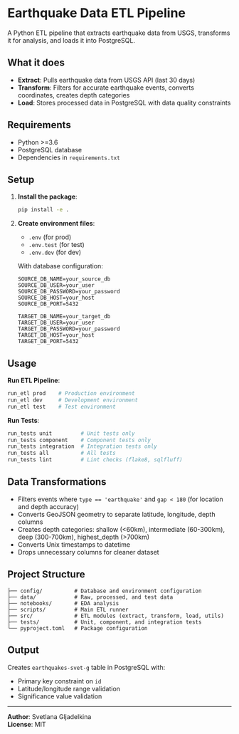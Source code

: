 # Earthquake Data ETL Pipeline

A Python ETL pipeline that extracts earthquake data from USGS, transforms it for analysis, and loads it into PostgreSQL.

## What it does

- **Extract**: Pulls earthquake data from USGS API (last 30 days)
- **Transform**: Filters for accurate earthquake events, converts coordinates, creates depth categories
- **Load**: Stores processed data in PostgreSQL with data quality constraints

## Requirements

- Python >=3.6
- PostgreSQL database
- Dependencies in `requirements.txt`

## Setup

1. **Install the package**:
   ```bash
   pip install -e .
   ```

2. **Create environment files**:
   - `.env` (for prod)
   - `.env.test` (for test)
   - `.env.dev` (for dev)
   
   With database configuration:
   ```
   SOURCE_DB_NAME=your_source_db
   SOURCE_DB_USER=your_user
   SOURCE_DB_PASSWORD=your_password
   SOURCE_DB_HOST=your_host
   SOURCE_DB_PORT=5432
   
   TARGET_DB_NAME=your_target_db
   TARGET_DB_USER=your_user
   TARGET_DB_PASSWORD=your_password
   TARGET_DB_HOST=your_host
   TARGET_DB_PORT=5432
   ```

## Usage

**Run ETL Pipeline**:
```bash
run_etl prod    # Production environment
run_etl dev     # Development environment  
run_etl test    # Test environment
```

**Run Tests**:
```bash
run_tests unit         # Unit tests only
run_tests component    # Component tests only
run_tests integration  # Integration tests only
run_tests all          # All tests
run_tests lint         # Lint checks (flake8, sqlfluff)
```

## Data Transformations

- Filters events where `type == 'earthquake'` and `gap < 180` (for location and depth accuracy)
- Converts GeoJSON geometry to separate latitude, longitude, depth columns
- Creates depth categories: shallow (<60km), intermediate (60-300km), deep (300-700km), highest_depth (>700km)
- Converts Unix timestamps to datetime
- Drops unnecessary columns for cleaner dataset

## Project Structure

```
├── config/          # Database and environment configuration
├── data/            # Raw, processed, and test data
├── notebooks/       # EDA analysis
├── scripts/         # Main ETL runner
├── src/             # ETL modules (extract, transform, load, utils)
├── tests/           # Unit, component, and integration tests
└── pyproject.toml   # Package configuration
```

## Output

Creates `earthquakes-svet-g` table in PostgreSQL with:
- Primary key constraint on `id`
- Latitude/longitude range validation
- Significance value validation

---

**Author**: Svetlana Gljadelkina  
**License**: MIT

